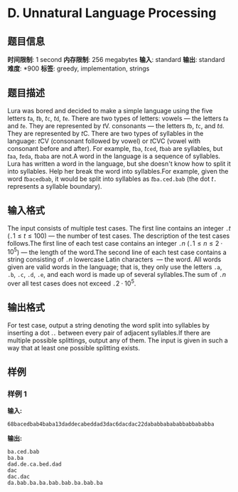 # D. Unnatural Language Processing

## 题目信息

**时间限制**: 1 second
**内存限制**: 256 megabytes
**输入**: standard
**输出**: standard
**难度**: *900
**标签**: greedy, implementation, strings

## 题目描述

Lura was bored and decided to make a simple language using the five letters $t$$\texttt{a}$, $t$$\texttt{b}$, $t$$\texttt{c}$, $t$$\texttt{d}$, $t$$\texttt{e}$. There are two types of letters: vowels — the letters $t$$\texttt{a}$ and $t$$\texttt{e}$. They are represented by $t$$\textsf{V}$. consonants — the letters $t$$\texttt{b}$, $t$$\texttt{c}$, and $t$$\texttt{d}$. They are represented by $t$$\textsf{C}$. There are two types of syllables in the language: $t$$\textsf{CV}$ (consonant followed by vowel) or $t$$\textsf{CVC}$ (vowel with consonant before and after). For example, $t$$\texttt{ba}$, $t$$\texttt{ced}$, $t$$\texttt{bab}$ are syllables, but $t$$\texttt{aa}$, $t$$\texttt{eda}$, $t$$\texttt{baba}$ are not.A word in the language is a sequence of syllables. Lura has written a word in the language, but she doesn't know how to split it into syllables. Help her break the word into syllables.For example, given the word $t$$\texttt{bacedbab}$, it would be split into syllables as $t$$\texttt{ba.ced.bab}$ (the dot $t$$\texttt{.}$ represents a syllable boundary).

## 输入格式

The input consists of multiple test cases. The first line contains an integer $\texttt{.}$$t$ ($\texttt{.}$$1 \leq t \leq 100$) — the number of test cases. The description of the test cases follows.The first line of each test case contains an integer $\texttt{.}$$n$ ($\texttt{.}$$1 \leq n \leq 2 \cdot 10^5$) — the length of the word.The second line of each test case contains a string consisting of $\texttt{.}$$n$ lowercase Latin characters  — the word. All words given are valid words in the language; that is, they only use the letters $\texttt{.}$$\texttt{a}$, $\texttt{.}$$\texttt{b}$, $\texttt{.}$$\texttt{c}$, $\texttt{.}$$\texttt{d}$, $\texttt{.}$$\texttt{e}$, and each word is made up of several syllables.The sum of $\texttt{.}$$n$ over all test cases does not exceed $\texttt{.}$$2 \cdot 10^5$.

## 输出格式

For test case, output a string denoting the word split into syllables by inserting a dot .$\texttt{.}$ between every pair of adjacent syllables.If there are multiple possible splittings, output any of them. The input is given in such a way that at least one possible splitting exists.

## 样例

### 样例 1

**输入:**
```
68bacedbab4baba13daddecabeddad3dac6dacdac22dababbabababbabbababba
```

**输出:**
```
ba.ced.bab
ba.ba
dad.de.ca.bed.dad
dac
dac.dac
da.bab.ba.ba.bab.bab.ba.bab.ba
```
